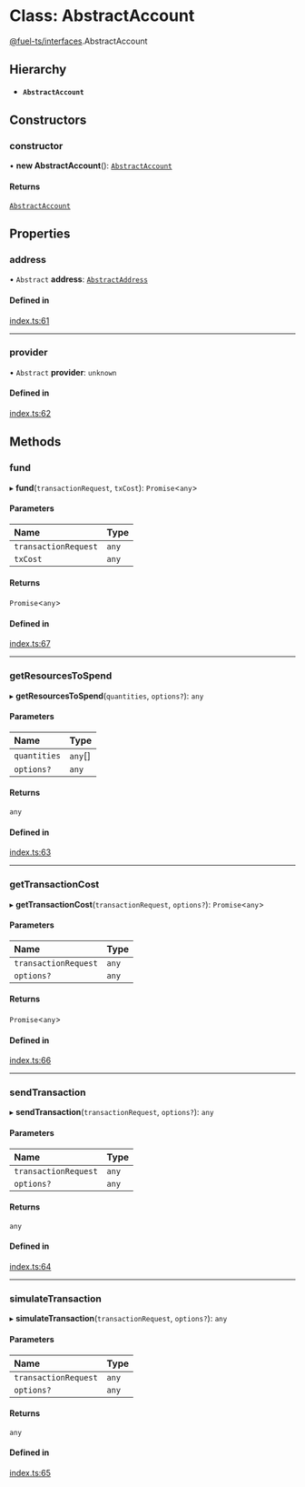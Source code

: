 # Class: AbstractAccount

[@fuel-ts/interfaces](/api/Interfaces/index.md).AbstractAccount

## Hierarchy

- **`AbstractAccount`**

## Constructors

### constructor

• **new AbstractAccount**(): [`AbstractAccount`](/api/Interfaces/AbstractAccount.md)

#### Returns

[`AbstractAccount`](/api/Interfaces/AbstractAccount.md)

## Properties

### address

• `Abstract` **address**: [`AbstractAddress`](/api/Interfaces/AbstractAddress.md)

#### Defined in

[index.ts:61](https://github.com/FuelLabs/fuels-ts/blob/445f0f888f28026e859fb676e7a803be367fd58d/packag/api/src/index.ts#L61)

___

### provider

• `Abstract` **provider**: `unknown`

#### Defined in

[index.ts:62](https://github.com/FuelLabs/fuels-ts/blob/445f0f888f28026e859fb676e7a803be367fd58d/packag/api/src/index.ts#L62)

## Methods

### fund

▸ **fund**(`transactionRequest`, `txCost`): `Promise`&lt;`any`\>

#### Parameters

| Name | Type |
| :------ | :------ |
| `transactionRequest` | `any` |
| `txCost` | `any` |

#### Returns

`Promise`&lt;`any`\>

#### Defined in

[index.ts:67](https://github.com/FuelLabs/fuels-ts/blob/445f0f888f28026e859fb676e7a803be367fd58d/packag/api/src/index.ts#L67)

___

### getResourcesToSpend

▸ **getResourcesToSpend**(`quantities`, `options?`): `any`

#### Parameters

| Name | Type |
| :------ | :------ |
| `quantities` | `any`[] |
| `options?` | `any` |

#### Returns

`any`

#### Defined in

[index.ts:63](https://github.com/FuelLabs/fuels-ts/blob/445f0f888f28026e859fb676e7a803be367fd58d/packag/api/src/index.ts#L63)

___

### getTransactionCost

▸ **getTransactionCost**(`transactionRequest`, `options?`): `Promise`&lt;`any`\>

#### Parameters

| Name | Type |
| :------ | :------ |
| `transactionRequest` | `any` |
| `options?` | `any` |

#### Returns

`Promise`&lt;`any`\>

#### Defined in

[index.ts:66](https://github.com/FuelLabs/fuels-ts/blob/445f0f888f28026e859fb676e7a803be367fd58d/packag/api/src/index.ts#L66)

___

### sendTransaction

▸ **sendTransaction**(`transactionRequest`, `options?`): `any`

#### Parameters

| Name | Type |
| :------ | :------ |
| `transactionRequest` | `any` |
| `options?` | `any` |

#### Returns

`any`

#### Defined in

[index.ts:64](https://github.com/FuelLabs/fuels-ts/blob/445f0f888f28026e859fb676e7a803be367fd58d/packag/api/src/index.ts#L64)

___

### simulateTransaction

▸ **simulateTransaction**(`transactionRequest`, `options?`): `any`

#### Parameters

| Name | Type |
| :------ | :------ |
| `transactionRequest` | `any` |
| `options?` | `any` |

#### Returns

`any`

#### Defined in

[index.ts:65](https://github.com/FuelLabs/fuels-ts/blob/445f0f888f28026e859fb676e7a803be367fd58d/packag/api/src/index.ts#L65)
